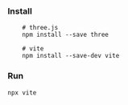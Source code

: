 ### Install

```
    # three.js
    npm install --save three

    # vite
    npm install --save-dev vite
```

### Run

```
npx vite
```